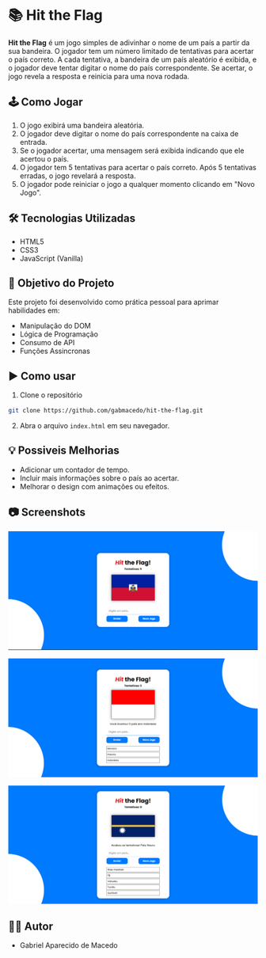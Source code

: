 # 📚 Hit the Flag

**Hit the Flag** é um jogo simples de adivinhar o nome de um país a partir da sua bandeira. O jogador tem um número limitado de tentativas para acertar o país correto. A cada tentativa, a bandeira de um país aleatório é exibida, e o jogador deve tentar digitar o nome do país correspondente. Se acertar, o jogo revela a resposta e reinicia para uma nova rodada.

## 🕹️ Como Jogar

1. O jogo exibirá uma bandeira aleatória.
2. O jogador deve digitar o nome do país correspondente na caixa de entrada.
3. Se o jogador acertar, uma mensagem será exibida indicando que ele acertou o país.
4. O jogador tem 5 tentativas para acertar o país correto. Após 5 tentativas erradas, o jogo revelará a resposta.
5. O jogador pode reiniciar o jogo a qualquer momento clicando em "Novo Jogo".



## 🛠 Tecnologias Utilizadas

- HTML5
- CSS3
- JavaScript (Vanilla)



## 🎯 Objetivo do Projeto

Este projeto foi desenvolvido como prática pessoal para aprimar habilidades em:
- Manipulação do DOM
- Lógica de Programação
- Consumo de API
- Funções Assincronas



## ▶️ Como usar

1. Clone o repositório
```bash
git clone https://github.com/gabmacedo/hit-the-flag.git
```

2. Abra o arquivo ``index.html`` em seu navegador.



## 💡 Possiveis Melhorias

- Adicionar um contador de tempo.
- Incluir mais informações sobre o país ao acertar.
- Melhorar o design com animações ou efeitos.

## 📷 Screenshots
![alt text](image.png)

![alt text](image-1.png)

![alt text](image-2.png)

## 👨‍💻 Autor

- Gabriel Aparecido de Macedo

